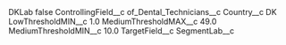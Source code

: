 <?xml version="1.0" encoding="UTF-8"?>
<CustomMetadata xmlns="http://soap.sforce.com/2006/04/metadata" xmlns:xsi="http://www.w3.org/2001/XMLSchema-instance" xmlns:xsd="http://www.w3.org/2001/XMLSchema">
    <label>DKLab</label>
    <protected>false</protected>
    <values>
        <field>ControllingField__c</field>
        <value xsi:type="xsd:string">of_Dental_Technicians__c</value>
    </values>
    <values>
        <field>Country__c</field>
        <value xsi:type="xsd:string">DK</value>
    </values>
    <values>
        <field>LowThresholdMIN__c</field>
        <value xsi:type="xsd:double">1.0</value>
    </values>
    <values>
        <field>MediumThresholdMAX__c</field>
        <value xsi:type="xsd:double">49.0</value>
    </values>
    <values>
        <field>MediumThresholdMIN__c</field>
        <value xsi:type="xsd:double">10.0</value>
    </values>
    <values>
        <field>TargetField__c</field>
        <value xsi:type="xsd:string">SegmentLab__c</value>
    </values>
</CustomMetadata>
